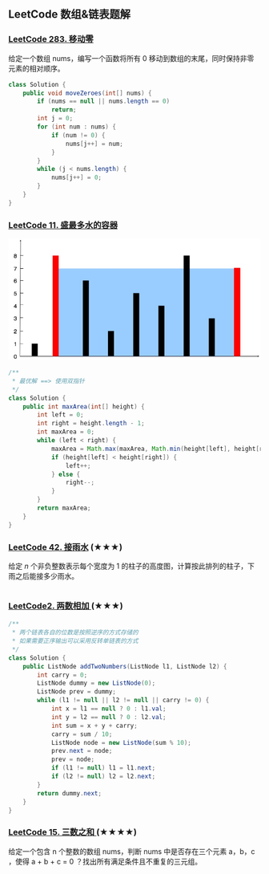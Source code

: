 ## LeetCode 数组&链表题解 

### [LeetCode 283. 移动零](https://leetcode-cn.com/problems/move-zeroes/)

给定一个数组 nums，编写一个函数将所有 0 移动到数组的末尾，同时保持非零元素的相对顺序。

```java
class Solution {
    public void moveZeroes(int[] nums) {
        if (nums == null || nums.length == 0)
            return;
        int j = 0;
        for (int num : nums) {
            if (num != 0) {
                nums[j++] = num;
            }
        }
        while (j < nums.length) {
            nums[j++] = 0;
        }
    }
}
```

### [LeetCode 11. 盛最多水的容器](https://leetcode-cn.com/problems/container-with-most-water/)

![](images\LeeCode11.jpg)

```java
/**
 * 最优解 ==> 使用双指针
 */
class Solution {
    public int maxArea(int[] height) {
        int left = 0;
        int right = height.length - 1;
        int maxArea = 0;
        while (left < right) {
            maxArea = Math.max(maxArea, Math.min(height[left], height[right]) * (right - left));
            if (height[left] < height[right]) {
                left++;
            } else {
                right--;
            }
        }
        return maxArea;
    }
}
```

### [LeetCode 42. 接雨水](https://leetcode-cn.com/problems/trapping-rain-water/) (★★★)

给定 *n* 个非负整数表示每个宽度为 1 的柱子的高度图，计算按此排列的柱子，下雨之后能接多少雨水。

```java

```

### [LeetCode2. 两数相加 ](https://leetcode-cn.com/problems/add-two-numbers/)(★★★)

```java
/**
 * 两个链表各自的位数是按照逆序的方式存储的
 * 如果需要正序输出可以采用反转单链表的方式
 */
class Solution {
    public ListNode addTwoNumbers(ListNode l1, ListNode l2) {
        int carry = 0;
        ListNode dummy = new ListNode(0);
        ListNode prev = dummy;
        while (l1 != null || l2 != null || carry != 0) {
            int x = l1 == null ? 0 : l1.val;
            int y = l2 == null ? 0 : l2.val;
            int sum = x + y + carry;
            carry = sum / 10;
            ListNode node = new ListNode(sum % 10);
            prev.next = node;
            prev = node;
            if (l1 != null) l1 = l1.next;
            if (l2 != null) l2 = l2.next;
        }
        return dummy.next;
    }
}
```

### [LeetCode 15. 三数之和 ](https://leetcode-cn.com/problems/3sum/)(★★★★)

给定一个包含 n 个整数的数组 nums，判断 nums 中是否存在三个元素 a，b，c ，使得 a + b + c = 0 ？找出所有满足条件且不重复的三元组。

```java

```

